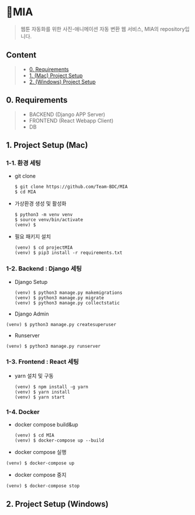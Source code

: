 # :seedling:MIA
> 웹툰 자동화를 위한 사진-애니메이션 자동 변환 웹 서비스, MIA의 repository입니다. 

## Content 
> - [0. Requirements](#0.-Requirements) 
> - [1. (Mac) Project Setup](#1.-Project-Setup-(Mac))
> - [2. (Windows) Project Setup](#2.-Project-Setup-(Windows))

## 0. Requirements
> - BACKEND (Django APP Server)
> - FRONTEND (React Webapp Client)
> - DB

## 1. Project Setup (Mac)
### 1-1. 환경 세팅

- git clone 

  ```
  $ git clone https://github.com/Team-BDC/MIA
  $ cd MIA
  ```
  
- 가상환경 생성 및 활성화 

  ```
  $ python3 -m venv venv
  $ source venv/bin/activate
  (venv) $
  ```
- 필요 패키지 설치

  ```
  (venv) $ cd projectMIA
  (venv) $ pip3 install -r requirements.txt
  ```
 
### 1-2. Backend : Django 세팅
- Django Setup

  ```
  (venv) $ python3 manage.py makemigrations
  (venv) $ python3 manage.py migrate
  (venv) $ python3 manage.py collectstatic
  ```
  
 - Django Admin

  ```
  (venv) $ python3 manage.py createsuperuser
  ```
  
 - Runserver

  ```
  (venv) $ python3 manage.py runserver
  ```
  
### 1-3. Frontend : React 세팅
- yarn 설치 및 구동

  ```
  (venv) $ npm install -g yarn
  (venv) $ yarn install
  (venv) $ yarn start
  ```
  
### 1-4. Docker
- docker compose build&up

  ```
  (venv) $ cd MIA
  (venv) $ docker-compose up --build
  ```
 - docker compose 실행

  ```
  (venv) $ docker-compose up 
  ```
  
 - docker compose 중지

  ```
  (venv) $ docker-compose stop 
  ```
## 2. Project Setup (Windows)
